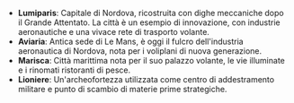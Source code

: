 
- **Lumiparis**: Capitale di Nordova, ricostruita con dighe meccaniche dopo il Grande Attentato. La città è un esempio di innovazione, con industrie aeronautiche e una vivace rete di trasporto volante.
- **Aviaria**: Antica sede di Le Mans, è oggi il fulcro dell'industria aeronautica di Nordova, nota per i voliplani di nuova generazione.
- **Marisca**: Città marittima nota per il suo palazzo volante, le vie illuminate e i rinomati ristoranti di pesce.
- **Lioniere**: Un'archeofortezza utilizzata come centro di addestramento militare e punto di scambio di materie prime strategiche.
